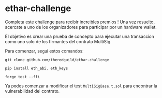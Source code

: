 # ethar-challenge

Completa este challenge para recibir increibles premios ! Una vez resuelto, acercate a uno de los organizadores para participar por un hardware wallet.

El objetivo es crear una prueba de concepto para ejecutar una transaccion como uno solo de los firmantes del contrato MultiSig.

Para comenzar, segui estos comandos:

`git clone github.com/theredguild/ethar-challenge`

`pip install eth_abi, eth_keys`

`forge test --ffi`

Ya podes comenzar a modificar el test `MultiSigBase.t.sol` para encontrar la vulnerabilidad del contrato.
